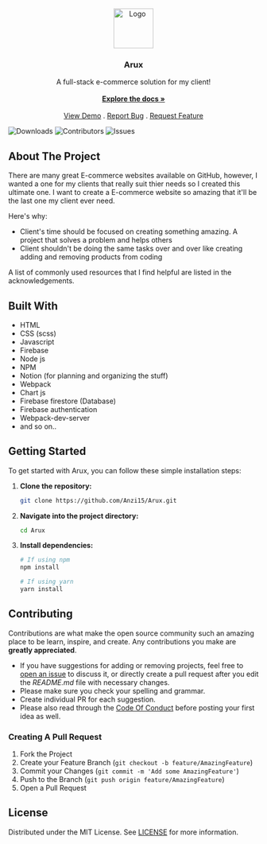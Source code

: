 <br/>
<p align="center">
  <a href="https://github.com/Anzi15/Arux">
    <img src="https://scontent.fkhi5-2.fna.fbcdn.net/v/t39.30808-6/404338963_122111768576103852_3887662244884141609_n.jpg?_nc_cat=105&ccb=1-7&_nc_sid=5f2048&_nc_eui2=AeE0R6tgqpTtS4zjMigclW01_9I1hSZZ-ZL_0jWFJln5kuH3b_35bEJzZ41j4XsDmjMYKanK699U6_bNSQ6Pi--w&_nc_ohc=zk7kUAfnn-QAX95bE7Y&_nc_zt=23&_nc_ht=scontent.fkhi5-2.fna&oh=00_AfATC5bH0YInx6mKA2fP3ZCoxNWZSBhPLstXL4wes17YYw&oe=65F73F20" alt="Logo" width="80" height="80">
  </a>

  <h3 align="center">Arux</h3>

  <p align="center">
    A full-stack e-commerce solution for my client!
    <br/>
    <br/>
    <a href="https://github.com/Anzi15/Arux"><strong>Explore the docs »</strong></a>
    <br/>
    <br/>
    <a href="https://github.com/Anzi15/Arux">View Demo</a>
    .
    <a href="https://github.com/Anzi15/Arux/issues">Report Bug</a>
    .
    <a href="https://github.com/Anzi15/Arux/issues">Request Feature</a>
  </p>
</p>

![Downloads](https://img.shields.io/github/downloads/Anzi15/Arux/total) ![Contributors](https://img.shields.io/github/contributors/Anzi15/Arux?color=dark-green) ![Issues](https://img.shields.io/github/issues/Anzi15/Arux)
## About The Project

There are many great E-commerce websites available on GitHub, however, I wanted a one for my clients that really suit thier needs so I created this ultimate one. I want to create a E-commerce website so amazing that it'll be the last one my client ever need.

Here's why:

* Client's time should be focused on creating something amazing. A project that solves a problem and helps others
* Client shouldn't be doing the same tasks over and over like creating adding and removing products from coding

A list of commonly used resources that I find helpful are listed in the acknowledgements.

## Built With

* HTML
* CSS (scss)
* Javascript
* Firebase
* Node js
* NPM
* Notion (for planning and organizing the stuff)
* Webpack
* Chart js
* Firebase firestore (Database)
* Firebase authentication
* Webpack-dev-server
* and so on..

## Getting Started

To get started with Arux, you can follow these simple installation steps:

1. **Clone the repository:**
    ```bash
    git clone https://github.com/Anzi15/Arux.git
    ```

2. **Navigate into the project directory:**
    ```bash
    cd Arux
    ```

3. **Install dependencies:**
    ```bash
    # If using npm
    npm install
    
    # If using yarn
    yarn install
    ```
## Contributing

Contributions are what make the open source community such an amazing place to be learn, inspire, and create. Any contributions you make are **greatly appreciated**.
* If you have suggestions for adding or removing projects, feel free to [open an issue](https://github.com/Anzi15/Arux/issues/new) to discuss it, or directly create a pull request after you edit the *README.md* file with necessary changes.
* Please make sure you check your spelling and grammar.
* Create individual PR for each suggestion.
* Please also read through the [Code Of Conduct](https://github.com/Anzi15/Arux/blob/main/CODE_OF_CONDUCT.md) before posting your first idea as well.

### Creating A Pull Request

1. Fork the Project
2. Create your Feature Branch (`git checkout -b feature/AmazingFeature`)
3. Commit your Changes (`git commit -m 'Add some AmazingFeature'`)
4. Push to the Branch (`git push origin feature/AmazingFeature`)
5. Open a Pull Request

## License

Distributed under the MIT License. See [LICENSE](https://github.com/Anzi15/Arux/blob/main/LICENSE.md) for more information.
